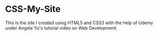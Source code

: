 # CSS-My-Site
This is the site I created using HTML5 and CSS3 with the help of Udemy under Angela Yu's tutorial video on Web Development.
